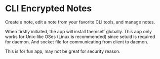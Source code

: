 # CLI Encrypted Notes

Create a note, edit a note from your favorite CLI tools, and manage notes.

When firstly initiated, the app will install themself globally.
This app only works for Unix-like OSes (Linux is recommended) since setuid is required for daemon.
And socket file for communicating from client to daemon.

This is for fun app, may not be great for security reason.
